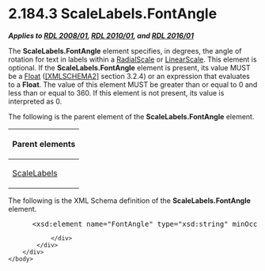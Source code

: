 <html dir="LTR" xmlns:mshelp="http://msdn.microsoft.com/mshelp" xmlns:ddue="http://ddue.schemas.microsoft.com/authoring/2003/5" xmlns:xlink="http://www.w3.org/1999/xlink" xmlns:tool="http://www.microsoft.com/tooltip">
    <head>
        <meta http-equiv="Content-Type" content="text/html; CHARSET=utf-8"></meta>
        <meta name="save" content="history"></meta>
        <title>2.184.3 ScaleLabels.FontAngle</title>
        <xml>
            <mshelp:toctitle title="2.184.3 ScaleLabels.FontAngle"></mshelp:toctitle>
            <mshelp:rltitle title="[MS-RDL]: ScaleLabels.FontAngle"></mshelp:rltitle>
            <mshelp:keyword index="A" term="66ee10d3-9c3e-44ef-8fc8-e8354f0601e1"></mshelp:keyword>
            <mshelp:attr name="DCSext.ContentType" value="open specification"></mshelp:attr>
            <mshelp:attr name="AssetID" value="66ee10d3-9c3e-44ef-8fc8-e8354f0601e1"></mshelp:attr>
            <mshelp:attr name="TopicType" value="kbRef"></mshelp:attr>
            <mshelp:attr name="DCSext.Title" value="[MS-RDL]: ScaleLabels.FontAngle" />
        </xml>
    </head>
    <body>
        <div id="header">
            <h1 class="heading">2.184.3 ScaleLabels.FontAngle</h1>
        </div>
        <div id="mainSection">
            <div id="mainBody">
                <div id="allHistory" class="saveHistory"></div>
                <div id="sectionSection0" class="section" name="collapseableSection">
                    

<p><b><i>Applies to </i></b><a href="1e855f94-4617-47e4-b89e-0856c6cb420f.md"><b><i>RDL 2008/01</i></b></a><b><i>,
</i></b><a href="3428e690-a348-4ec7-8a6a-8efb42d2cdee.md"><b><i>RDL 2010/01</i></b></a><b><i>,
and </i></b><a href="52ce3983-2bfc-4e72-9359-42aaf5fe4509.md"><b><i>RDL 2016/01</i></b></a></p>

<p>The <b>ScaleLabels.FontAngle</b> element specifies, in
degrees, the angle of rotation for text in labels within a <a href="86468d9f-c561-4b50-a689-5dfccfde8495.md">RadialScale</a> or <a href="744f8b40-7ad5-4652-94a1-76ae5df59389.md">LinearScale</a>. This element
is optional. If the <b>ScaleLabels.FontAngle</b> element is present, its value
MUST be a <a href="c7d0946f-992e-4abc-a304-09b53e030692.md">Float</a> (<a href="https://go.microsoft.com/fwlink/?LinkId=90610">[XMLSCHEMA2]</a> section
3.2.4) or an expression that evaluates to a <b>Float</b>. The value of this
element MUST be greater than or equal to 0 and less than or equal to 360. If
this element is not present, its value is interpreted as 0.</p>

<p>The following is the parent element of the <b>ScaleLabels.FontAngle</b>
element.</p>

<table>
 <thead>
  <tr>
   <th>
   <p>Parent elements</p>
   </th>
  </tr>
 </thead>
 <tr>
  <td>
  <p><a href="7e678f86-f918-4069-822a-f1324ab0b043.md">ScaleLabels</a>
  </p>
  </td>
 </tr>
</table>

<p>The following is the XML Schema definition of the <b>ScaleLabels.FontAngle</b>
element.           </p>

<dl>
<dd>
<div><pre> &lt;xsd:element name=&quot;FontAngle&quot; type=&quot;xsd:string&quot; minOccurs=&quot;0&quot;&gt;
</pre></div>
</dd></dl>


                </div>
            </div>
        </div>
    </body>
</html>